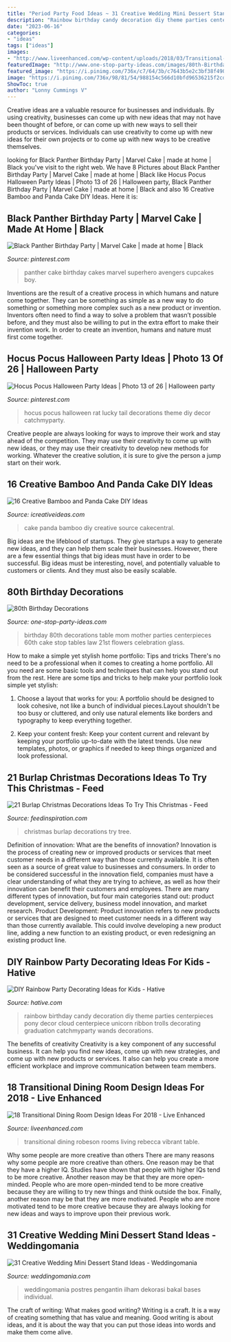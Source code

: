 ```yaml
---
title: "Period Party Food Ideas ~ 31 Creative Wedding Mini Dessert Stand Ideas"
description: "Rainbow birthday candy decoration diy theme parties centerpieces pony decor cloud centerpiece unicorn ribbon trolls decorating graduation catchmyparty wands decorations"
date: "2023-06-16"
categories:
- "ideas"
tags: ["ideas"]
images:
- "http://www.liveenhanced.com/wp-content/uploads/2018/03/Transitional-Dining-Room-Design-Ideas-10.jpg"
featuredImage: "http://www.one-stop-party-ideas.com/images/80th-Birthday-Decorations-Tables.jpg"
featured_image: "https://i.pinimg.com/736x/c7/64/3b/c7643b5e2c3bf38f490fe34ecef19a7f.jpg"
image: "https://i.pinimg.com/736x/98/81/54/988154c566d10bfd96536215f2cd45c9.jpg"
ShowToc: true
author: "Lonny Cummings V"
---
```



Creative ideas are a valuable resource for businesses and individuals. By using creativity, businesses can come up with new ideas that may not have been thought of before, or can come up with new ways to sell their products or services. Individuals can use creativity to come up with new ideas for their own projects or to come up with new ways to be creative themselves.

	

		
looking for Black Panther Birthday Party | Marvel Cake | made at home | Black you've visit to the right web. We have 8 Pictures about Black Panther Birthday Party | Marvel Cake | made at home | Black like Hocus Pocus Halloween Party Ideas | Photo 13 of 26 | Halloween party, Black Panther Birthday Party | Marvel Cake | made at home | Black and also 16 Creative Bamboo and Panda Cake DIY Ideas. Here it is:
		
    
## Black Panther Birthday Party | Marvel Cake | Made At Home | Black

<img loading=lazy src="https://i.pinimg.com/736x/98/81/54/988154c566d10bfd96536215f2cd45c9.jpg" onerror="this.onerror=null;this.src='https://tse4.mm.bing.net/th?id=OIP.ziq6lsVB7XV4WI2OMF-UTwHaJ4&amp;pid=15.1';" alt="Black Panther Birthday Party | Marvel Cake | made at home | Black">

_Source: pinterest.com_

>panther cake birthday cakes marvel superhero avengers cupcakes boy. 

	

Inventions are the result of a creative process in which humans and nature come together. They can be something as simple as a new way to do something or something more complex such as a new product or invention. Inventors often need to find a way to solve a problem that wasn’t possible before, and they must also be willing to put in the extra effort to make their invention work. In order to create an invention, humans and nature must first come together.

    
## Hocus Pocus Halloween Party Ideas | Photo 13 Of 26 | Halloween Party

<img loading=lazy src="https://i.pinimg.com/736x/c7/64/3b/c7643b5e2c3bf38f490fe34ecef19a7f.jpg" onerror="this.onerror=null;this.src='https://tse3.mm.bing.net/th?id=OIP.pLyjXDLkP-cxjqDZDlG0QwHaLJ&amp;pid=15.1';" alt="Hocus Pocus Halloween Party Ideas | Photo 13 of 26 | Halloween party">

_Source: pinterest.com_

>hocus pocus halloween rat lucky tail decorations theme diy decor catchmyparty. 

	

Creative people are always looking for ways to improve their work and stay ahead of the competition. They may use their creativity to come up with new ideas, or they may use their creativity to develop new methods for working. Whatever the creative solution, it is sure to give the person a jump start on their work.

    
## 16 Creative Bamboo And Panda Cake DIY Ideas

<img loading=lazy src="https://www.icreativeideas.com/wp-content/uploads/2014/06/panda-cake-11.jpeg" onerror="this.onerror=null;this.src='https://tse1.mm.bing.net/th?id=OIP.jY2C40gLEk-mCM4AvcmdbAHaJ7&amp;pid=15.1';" alt="16 Creative Bamboo and Panda Cake DIY Ideas">

_Source: icreativeideas.com_

>cake panda bamboo diy creative source cakecentral. 

	

Big ideas are the lifeblood of startups. They give startups a way to generate new ideas, and they can help them scale their businesses. However, there are a few essential things that big ideas must have in order to be successful. Big ideas must be interesting, novel, and potentially valuable to customers or clients. And they must also be easily scalable.

    
## 80th Birthday Decorations

<img loading=lazy src="http://www.one-stop-party-ideas.com/images/80th-Birthday-Decorations-Tables.jpg" onerror="this.onerror=null;this.src='https://tse1.mm.bing.net/th?id=OIP.Y4pHWFNMbZWWDidlMJauiwHaJ6&amp;pid=15.1';" alt="80th Birthday Decorations">

_Source: one-stop-party-ideas.com_

>birthday 80th decorations table mom mother parties centerpieces 60th cake stop tables law 21st flowers celebration glass. 

	

How to make a simple yet stylish home portfolio: Tips and tricks
There's no need to be a professional when it comes to creating a home portfolio. All you need are some basic tools and techniques that can help you stand out from the rest. Here are some tips and tricks to help make your portfolio look simple yet stylish:
1. Choose a layout that works for you: A portfolio should be designed to look cohesive, not like a bunch of individual pieces.Layout shouldn't be too busy or cluttered, and only use natural elements like borders and typography to keep everything together.

2. Keep your content fresh: Keep your content current and relevant by keeping your portfolio up-to-date with the latest trends. Use new templates, photos, or graphics if needed to keep things organized and look professional.


    
## 21 Burlap Christmas Decorations Ideas To Try This Christmas - Feed

<img loading=lazy src="http://feedinspiration.com/wp-content/uploads/2016/09/Burlap-Christmas-Tree.jpg" onerror="this.onerror=null;this.src='https://tse1.mm.bing.net/th?id=OIP.UtOLLD0bDbMGwlM9srX9MAHaJ4&amp;pid=15.1';" alt="21 Burlap Christmas Decorations Ideas To Try This Christmas - Feed">

_Source: feedinspiration.com_

>christmas burlap decorations try tree. 

	

Definition of innovation: What are the benefits of innovation?
Innovation is the process of creating new or improved products or services that meet customer needs in a different way than those currently available. It is often seen as a source of great value to businesses and consumers. In order to be considered successful in the innovation field, companies must have a clear understanding of what they are trying to achieve, as well as how their innovation can benefit their customers and employees. There are many different types of innovation, but four main categories stand out: product development, service delivery, business model innovation, and market research. Product Development: Product innovation refers to new products or services that are designed to meet customer needs in a different way than those currently available. This could involve developing a new product line, adding a new function to an existing product, or even redesigning an existing product line.

    
## DIY Rainbow Party Decorating Ideas For Kids - Hative

<img loading=lazy src="https://hative.com/wp-content/uploads/2014/11/diy-rainbow-party-decorating-ideas/4-candy-decoration.jpg" onerror="this.onerror=null;this.src='https://tse2.mm.bing.net/th?id=OIP.GfTxgQhCKywEmuWykiSTCAHaLG&amp;pid=15.1';" alt="DIY Rainbow Party Decorating Ideas for Kids - Hative">

_Source: hative.com_

>rainbow birthday candy decoration diy theme parties centerpieces pony decor cloud centerpiece unicorn ribbon trolls decorating graduation catchmyparty wands decorations. 

	

The benefits of creativity
Creativity is a key component of any successful business. It can help you find new ideas, come up with new strategies, and come up with new products or services. It also can help you create a more efficient workplace and improve communication between team members.

    
## 18 Transitional Dining Room Design Ideas For 2018 - Live Enhanced

<img loading=lazy src="http://www.liveenhanced.com/wp-content/uploads/2018/03/Transitional-Dining-Room-Design-Ideas-10.jpg" onerror="this.onerror=null;this.src='https://tse2.mm.bing.net/th?id=OIP.dfX8toIHqVh3EcVb1tF3kAHaE7&amp;pid=15.1';" alt="18 Transitional Dining Room Design Ideas For 2018 - Live Enhanced">

_Source: liveenhanced.com_

>transitional dining robeson rooms living rebecca vibrant table. 

	

Why some people are more creative than others
There are many reasons why some people are more creative than others. One reason may be that they have a higher IQ. Studies have shown that people with higher IQs tend to be more creative. Another reason may be that they are more open-minded. People who are more open-minded tend to be more creative because they are willing to try new things and think outside the box. Finally, another reason may be that they are more motivated. People who are more motivated tend to be more creative because they are always looking for new ideas and ways to improve upon their previous work.

    
## 31 Creative Wedding Mini Dessert Stand Ideas - Weddingomania

<img loading=lazy src="https://i.weddingomania.com/31-Wedding-Mini-Dessert-Stand-Ideas14.jpg" onerror="this.onerror=null;this.src='https://tse2.mm.bing.net/th?id=OIP.TMqV2tyUOBNrMsCCDdM0zAAAAA&amp;pid=15.1';" alt="31 Creative Wedding Mini Dessert Stand Ideas - Weddingomania">

_Source: weddingomania.com_

>weddingomania postres pengantin ilham dekorasi bakal bases individual. 

	

The craft of writing: What makes good writing?
Writing is a craft. It is a way of creating something that has value and meaning. Good writing is about ideas, and it is about the way that you can put those ideas into words and make them come alive.

